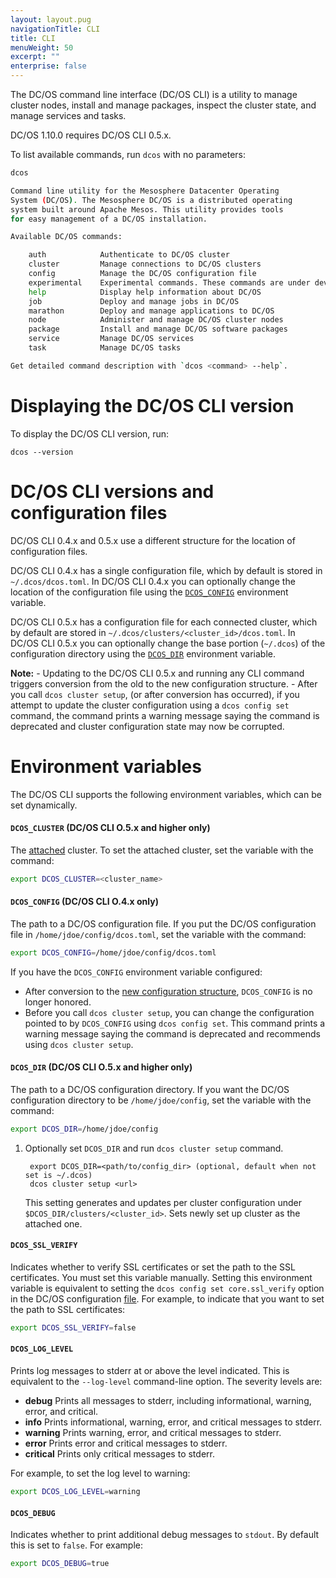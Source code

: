 ```yaml
---
layout: layout.pug
navigationTitle: CLI
title: CLI
menuWeight: 50
excerpt: ""
enterprise: false
---
```

<!-- This source repo for this topic is https://github.com/dcos/dcos-docs -->

The DC/OS command line interface (DC/OS CLI) is a utility to manage cluster nodes, install and manage packages, inspect the cluster state, and manage services and tasks.

DC/OS 1.10.0 requires DC/OS CLI 0.5.x.

To list available commands, run `dcos` with no parameters:

```bash
dcos

Command line utility for the Mesosphere Datacenter Operating
System (DC/OS). The Mesosphere DC/OS is a distributed operating
system built around Apache Mesos. This utility provides tools
for easy management of a DC/OS installation.

Available DC/OS commands:

    auth            Authenticate to DC/OS cluster
    cluster         Manage connections to DC/OS clusters
    config          Manage the DC/OS configuration file
    experimental    Experimental commands. These commands are under development and are subject to change
    help            Display help information about DC/OS
    job             Deploy and manage jobs in DC/OS
    marathon        Deploy and manage applications to DC/OS
    node            Administer and manage DC/OS cluster nodes
    package         Install and manage DC/OS software packages
    service         Manage DC/OS services
    task            Manage DC/OS tasks

Get detailed command description with `dcos <command> --help`.
```

# Displaying the DC/OS CLI version

To display the DC/OS CLI version, run:

    dcos --version
    

<a name="configuration-files"></a>

# DC/OS CLI versions and configuration files

DC/OS CLI 0.4.x and 0.5.x use a different structure for the location of configuration files.

DC/OS CLI 0.4.x has a single configuration file, which by default is stored in `~/.dcos/dcos.toml`. In DC/OS CLI 0.4.x you can optionally change the location of the configuration file using the [`DCOS_CONFIG`](#dcos-config) environment variable.

DC/OS CLI 0.5.x has a configuration file for each connected cluster, which by default are stored in `~/.dcos/clusters/<cluster_id>/dcos.toml`. In DC/OS CLI 0.5.x you can optionally change the base portion (`~/.dcos`) of the configuration directory using the [`DCOS_DIR`](#dcos-dir) environment variable.

**Note:** - Updating to the DC/OS CLI 0.5.x and running any CLI command triggers conversion from the old to the new configuration structure. - After you call `dcos cluster setup`, (or after conversion has occurred), if you attempt to update the cluster configuration using a `dcos config set` command, the command prints a warning message saying the command is deprecated and cluster configuration state may now be corrupted.

# Environment variables

The DC/OS CLI supports the following environment variables, which can be set dynamically.

<a name="dcos-cluster"></a>

#### `DCOS_CLUSTER` (DC/OS CLI O.5.x and higher only)

The [attached](/1.10/cli/command-reference/dcos-cluster/dcos-cluster-attach/) cluster. To set the attached cluster, set the variable with the command:

```bash
export DCOS_CLUSTER=<cluster_name>
```

<a name="dcos-config"></a>

#### `DCOS_CONFIG` (DC/OS CLI O.4.x only)

The path to a DC/OS configuration file. If you put the DC/OS configuration file in `/home/jdoe/config/dcos.toml`, set the variable with the command:

```bash
export DCOS_CONFIG=/home/jdoe/config/dcos.toml
```

If you have the `DCOS_CONFIG` environment variable configured:

* After conversion to the [new configuration structure](#configuration-files), `DCOS_CONFIG` is no longer honored.
* Before you call `dcos cluster setup`, you can change the configuration pointed to by `DCOS_CONFIG` using `dcos config set`. This command prints a warning message saying the command is deprecated and recommends using `dcos cluster setup`.

<a name="dcos-dir"></a>

#### `DCOS_DIR` (DC/OS CLI O.5.x and higher only)

The path to a DC/OS configuration directory. If you want the DC/OS configuration directory to be `/home/jdoe/config`, set the variable with the command:

```bash
export DCOS_DIR=/home/jdoe/config
```

1. Optionally set `DCOS_DIR` and run `dcos cluster setup` command.
    
        export DCOS_DIR=<path/to/config_dir> (optional, default when not set is ~/.dcos)
        dcos cluster setup <url>
        
    
    This setting generates and updates per cluster configuration under `$DCOS_DIR/clusters/<cluster_id>`. Sets newly set up cluster as the attached one.

<a name="dcos-ssl-verify"></a>

#### `DCOS_SSL_VERIFY`

Indicates whether to verify SSL certificates or set the path to the SSL certificates. You must set this variable manually. Setting this environment variable is equivalent to setting the `dcos config set core.ssl_verify` option in the DC/OS configuration [file](#configuration-files). For example, to indicate that you want to set the path to SSL certificates:

```bash
export DCOS_SSL_VERIFY=false
```

<a name="dcos-log-level"></a>

#### `DCOS_LOG_LEVEL`

Prints log messages to stderr at or above the level indicated. This is equivalent to the `--log-level` command-line option. The severity levels are:

* **debug** Prints all messages to stderr, including informational, warning, error, and critical.
* **info** Prints informational, warning, error, and critical messages to stderr.
* **warning** Prints warning, error, and critical messages to stderr.
* **error** Prints error and critical messages to stderr.
* **critical** Prints only critical messages to stderr.

For example, to set the log level to warning:

```bash
export DCOS_LOG_LEVEL=warning
```

<a name="dcos-debug"></a>

#### `DCOS_DEBUG`

Indicates whether to print additional debug messages to `stdout`. By default this is set to `false`. For example:

```bash
export DCOS_DEBUG=true
```